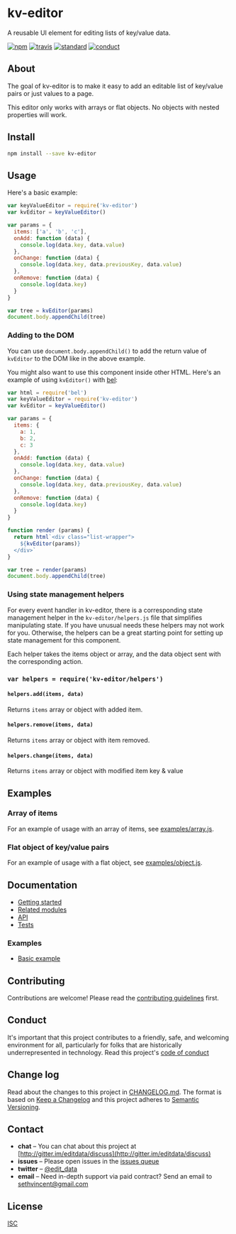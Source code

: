 # kv-editor

A reusable UI element for editing lists of key/value data.

[![npm][npm-image]][npm-url]
[![travis][travis-image]][travis-url]
[![standard][standard-image]][standard-url]
[![conduct][conduct]][conduct-url]

[npm-image]: https://img.shields.io/npm/v/kv-editor.svg?style=flat-square
[npm-url]: https://www.npmjs.com/package/kv-editor
[travis-image]: https://img.shields.io/travis/editdata/kv-editor.svg?style=flat-square
[travis-url]: https://travis-ci.org/editdata/kv-editor
[standard-image]: https://img.shields.io/badge/code%20style-standard-brightgreen.svg?style=flat-square
[standard-url]: http://npm.im/standard
[conduct]: https://img.shields.io/badge/code%20of%20conduct-contributor%20covenant-green.svg?style=flat-square
[conduct-url]: CONDUCT.md

## About

The goal of kv-editor is to make it easy to add an editable list of key/value pairs or just values to a page.

This editor only works with arrays or flat objects. No objects with nested properties will work.

## Install

```sh
npm install --save kv-editor
```

## Usage

Here's a basic example:

```js
var keyValueEditor = require('kv-editor')
var kvEditor = keyValueEditor()

var params = {
  items: ['a', 'b', 'c'],
  onAdd: function (data) {
    console.log(data.key, data.value)
  },
  onChange: function (data) {
    console.log(data.key, data.previousKey, data.value)
  },
  onRemove: function (data) {
    console.log(data.key)
  }
}

var tree = kvEditor(params)
document.body.appendChild(tree)
```

### Adding to the DOM

You can use `document.body.appendChild()` to add the return value of `kvEditor` to the DOM like in the above example.

You might also want to use this component inside other HTML. Here's an example of using `kvEditor()` with [bel](https://github.com/shama/bel):

```js
var html = require('bel')
var keyValueEditor = require('kv-editor')
var kvEditor = keyValueEditor()

var params = {
  items: {
    a: 1,
    b: 2,
    c: 3
  },
  onAdd: function (data) {
    console.log(data.key, data.value)
  },
  onChange: function (data) {
    console.log(data.key, data.previousKey, data.value)
  },
  onRemove: function (data) {
    console.log(data.key)
  }
}

function render (params) {
  return html`<div class="list-wrapper">
    ${kvEditor(params)}
  </div>`
}

var tree = render(params)
document.body.appendChild(tree)
```

### Using state management helpers

For every event handler in kv-editor, there is a corresponding state management helper in the `kv-editor/helpers.js` file that simplifies manipulating state. If you have unusual needs these helpers may not work for you. Otherwise, the helpers can be a great starting point for setting up state management for this component.

Each helper takes the items object or array, and the data object sent with the corresponding action.

### `var helpers = require('kv-editor/helpers')`

#### `helpers.add(items, data)`
Returns `items` array or object with added item.

#### `helpers.remove(items, data)`
Returns `items` array or object with item removed.

#### `helpers.change(items, data)`
Returns `items` array or object with modified item key & value

## Examples

### Array of items
For an example of usage with an array of items, see [examples/array.js](examples/array.js).

### Flat object of key/value pairs
For an example of usage with a flat object, see [examples/object.js](examples/object.js).


## Documentation
- [Getting started](docs/getting-started.md)
- [Related modules](docs/related-modules.md)
- [API](docs/api.md)
- [Tests](tests/)

### Examples
- [Basic example](examples/basic-usage.js)

## Contributing

Contributions are welcome! Please read the [contributing guidelines](CONTRIBUTING.md) first.

## Conduct

It's important that this project contributes to a friendly, safe, and welcoming environment for all, particularly for folks that are historically underrepresented in technology. Read this project's [code of conduct](CONDUCT.md)

## Change log

Read about the changes to this project in [CHANGELOG.md](CHANGELOG.md). The format is based on [Keep a Changelog](http://keepachangelog.com/) and this project adheres to [Semantic Versioning](http://semver.org/).

## Contact

- **chat** – You can chat about this project at [http://gitter.im/editdata/discuss](http://gitter.im/editdata/discuss)
- **issues** – Please open issues in the [issues queue](https://github.com/editdata/kv-editor/issues)
- **twitter** – [@edit_data](https://twitter.com/edit_data)
- **email** – Need in-depth support via paid contract? Send an email to sethvincent@gmail.com

## License

[ISC](LICENSE.md)
